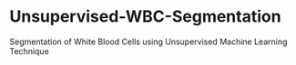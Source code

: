 # Unsupervised-WBC-Segmentation
Segmentation of White Blood Cells using Unsupervised Machine Learning Technique
